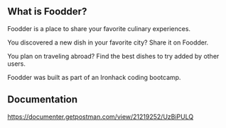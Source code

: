 ## What is Foodder?
Foodder is a place to share your favorite culinary experiences.

You discovered a new dish in your favorite city? Share it on Foodder.

You plan on traveling abroad? Find the best dishes to try added by other users.

Foodder was built as part of an Ironhack coding bootcamp.

## Documentation
https://documenter.getpostman.com/view/21219252/UzBiPULQ
